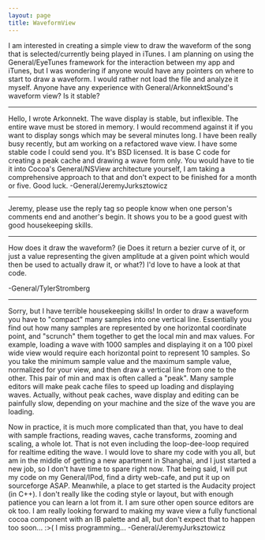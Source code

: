 ```yaml
---
layout: page
title: WaveformView
---
```




I am interested in creating a simple view to draw the waveform of the song that is selected/currently being played in iTunes. I am planning on using the General/EyeTunes framework for the interaction between my app and iTunes, but I was wondering if anyone would have any pointers on where to start to draw a waveform. I would rather not load the file and analyze it myself. Anyone have any experience with General/ArkonnektSound's waveform view? Is it stable?

----

Hello, I wrote Arkonnekt. The wave display is stable, but inflexible. The entire wave must be stored in memory. I would recommend against it if you want to display songs which may be several minutes long. I have been really busy recently, but am working on a refactored wave view. I have some stable code I could send you. It's BSD licensed. It is base C code for creating a peak cache and drawing a wave form only. You would have to tie it into Cocoa's General/NSView architecture yourself, I am taking a comprehensive approach to that and don't expect to be finished for a month or five. Good luck. -General/JeremyJurksztowicz

----

Jeremy, please use the reply tag so people know when one person's comments end and another's begin. It shows you to be a good guest with good housekeeping skills.

----

How does it draw the waveform? (ie Does it return a bezier curve of it, or just a value representing the given amplitude at a given point which would then be used to actually draw it, or what?) I'd love to have a look at that code.

-General/TylerStromberg

----
Sorry, but I have terrible housekeeping skills! In order to draw a waveform you have to "compact" many samples into one vertical line. Essentially you find out how many samples are represented by one horizontal coordinate point, and "scrunch" them together to get the local min and max values. For example, loading a wave with 1000 samples and displaying it on a 100 pixel wide view would require each horizontal point to represent 10 samples. So you take the minimum sample value and the maximum sample value, normalized for your view, and then draw a vertical line from one to the other. This pair of min and max is often called a "peak". Many sample editors will make peak cache files to speed up loading and displaying waves. Actually, without peak caches, wave display and editing can be painfully slow, depending on your machine and the size of the wave you are loading.

Now in practice, it is much more complicated than that, you have to deal with sample fractions, reading waves, cache transforms, zooming and scaling, a whole lot. That is not even including the loop-dee-loop required for realtime editing the wave. I would love to share my code with you all, but am in the middle of getting a new apartment in Shanghai, and I just started a new job, so I don't have time to spare right now. That being said, I will put my code on my General/IPod, find a dirty web-cafe, and put it up on sourceforge ASAP. Meanwhile, a place to get started is the Audacity project (in C++). I don't really like the coding style or layout, but with enough patience you can learn a lot from it. I am sure other open source editors are ok too. I am really looking forward to making my wave view a fully functional cocoa component with an IB palette and all, but don't expect that to happen too soon... :>( I miss programming... -General/JeremyJurksztowicz

